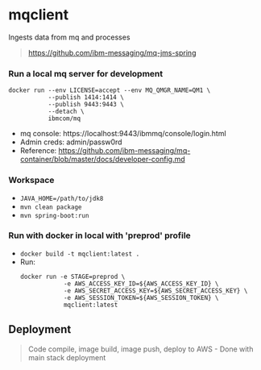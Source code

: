 # mqclient

Ingests data from mq and processes

> https://github.com/ibm-messaging/mq-jms-spring

### Run a local mq server for development

```
docker run --env LICENSE=accept --env MQ_QMGR_NAME=QM1 \
           --publish 1414:1414 \
           --publish 9443:9443 \
           --detach \
           ibmcom/mq
```

- mq console: https://localhost:9443/ibmmq/console/login.html
- Admin creds: admin/passw0rd
- Reference: https://github.com/ibm-messaging/mq-container/blob/master/docs/developer-config.md

### Workspace

- `JAVA_HOME=/path/to/jdk8`
- `mvn clean package`
- `mvn spring-boot:run`

### Run with docker in local with 'preprod' profile

- `docker build -t mqclient:latest .`
- Run:
  ```
  docker run -e STAGE=preprod \
              -e AWS_ACCESS_KEY_ID=${AWS_ACCESS_KEY_ID} \
              -e AWS_SECRET_ACCESS_KEY=${AWS_SECRET_ACCESS_KEY} \
              -e AWS_SESSION_TOKEN=${AWS_SESSION_TOKEN} \
              mqclient:latest
  ```

## Deployment

> Code compile, image build, image push, deploy to AWS - Done with main stack deployment
